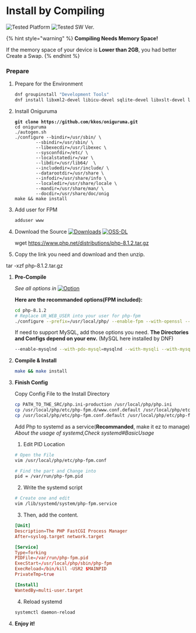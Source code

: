 # Install by Compiling

![Tested Platform](https://img.shields.io/badge/RockyLinux\_9.1-Tested-green?style=flat\&logo=RockyLinux) ![Tested SW Ver.](https://img.shields.io/badge/Tested\_SW\_Ver.-PHP\_8.1.2-blue?style=flat)

{% hint style="warning" %}
**Compiling Needs Memory Space!**

If the memory space of your device is **Lower than 2GB**, you had better Create a Swap.
{% endhint %}

### **Prepare**

1.  Prepare for the Environment

    ```bash
    dnf groupinstall "Development Tools"
    dnf install libxml2-devel libicu-devel sqlite-devel libxslt-devel libpng-devel libjpeg-devel freetype-devel libzip-devel git systemd-devel curl-devel
    ```


2.  Install Oniguruma

    <pre class="language-bash"><code class="lang-bash"><strong>git clone https://github.com/kkos/oniguruma.git
    </strong>cd oniguruma
    ./autogen.sh
    ./configure --bindir=/usr/sbin/ \
            --sbindir=/usr/sbin/ \
            --libexecdir=/usr/libexec \
            --sysconfdir=/etc/ \
            --localstatedir=/var \
            --libdir=/usr/lib64/  \
            --includedir=/usr/include/ \
            --datarootdir=/usr/share \
            --infodir=/usr/share/info \
            --localedir=/usr/share/locale \
            --mandir=/usr/share/man/ \
            --docdir=/usr/share/doc/onig
    make &#x26;&#x26; make install
    </code></pre>


3.  Add user for FPM

    ```bash
    adduser www
    ```


4.  Download the Source [![Downloads](https://img.shields.io/badge/Downloads-blue)](https://www.php.net/downloads) [![OSS-DL](https://img.shields.io/badge/Download\_from\_SRC--OSS-darkblue)](https://src-oss.expcs.net/php-8.2.5.tar.gz)

    wget https://www.php.net/distributions/php-8.1.2.tar.gz
5. Copy the link you need and download and then unzip.

&#x20;tar -xzf php-8.1.2.tar.gz

1.  **Pre-Compile**

    _See all options in_ [![Option](https://img.shields.io/badge/Offical\_Docs-blue)](https://www.php.net/manual/en/configure.about.php#configure.options.misc)

    **Here are the recommanded options(FPM included):**

    ```bash
    cd php-8.1.2
    # Replace UR_WEB_USER into your user for php-fpm
    ./configure --prefix=/usr/local/php/ --enable-fpm --with-openssl --enable-bcmath --with-curl --enable-ftp --enable-gd --enable-mbstring --enable-sockets --enable-pcntl --with-zlib --enable-intl --with-fpm-systemd --enable-pdo --enable-xml --with-zip --with-gettext --with-freetype --enable-opcache --enable-shmop --with-fpm-user=UR_WEB_USER --with-fpm-group=UR_WEB_USER

    ```

    If need to support MySQL, add those options you need. **The Directories and Configs depend on your env.** (MySQL here installed by DNF)

    ```bash
    --enable-mysqlnd --with-pdo-mysql=mysqlnd --with-mysqli --with-mysql-sock=/var/lib/mysql/mysql.sock
    ```
2.  **Compile & Install**

    ```bash
    make && make install
    ```
3.  **Finish Config**

    Copy Config File to the Install Directory

    ```bash
    cp PATH_TO_THE_SRC/php.ini-production /usr/local/php/php.ini
    cp /usr/local/php/etc/php-fpm.d/www.conf.default /usr/local/php/etc/php-fpm.d/www.conf
    cp /usr/local/php/etc/php-fpm.conf.default /usr/local/php/etc/php-fpm.conf
    ```

    Add Php to systemd as a service(**Recommanded**, make it ez to manage) _About the usage of systemd,Check systemd#BasicUsage_

    1. Edit PID Location

    ```bash
    # Open the File
    vim /usr/local/php/etc/php-fpm.conf

    # Find the part and Change into
    pid = /var/run/php-fpm.pid
    ```

    2. Write the systemd script

    ```bash
    # Create one and edit
    vim /lib/systemd/system/php-fpm.service
    ```

    3. Then, add the content.

    ```conf
    [Unit]
    Description=The PHP FastCGI Process Manager
    After=syslog.target network.target

    [Service]
    Type=forking
    PIDFile=/var/run/php-fpm.pid
    ExecStart=/usr/local/php/sbin/php-fpm
    ExecReload=/bin/kill -USR2 $MAINPID
    PrivateTmp=true

    [Install]
    WantedBy=multi-user.target
    ```

    4. Reload systemd

    ```bash
    systemctl daemon-reload
    ```
4. **Enjoy it!**

